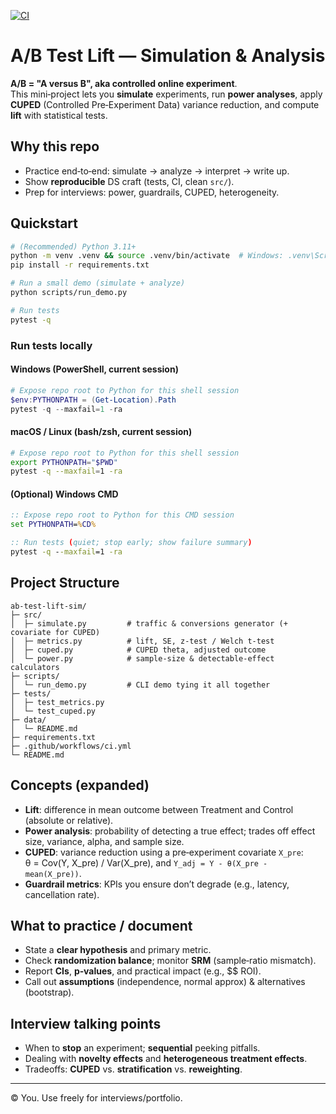 [![CI](https://github.com/niisaban/ab-test-lift-sim/actions/workflows/ci.yml/badge.svg)](https://github.com/niisaban/ab-test-lift-sim/actions/workflows/ci.yml)


# A/B Test Lift — Simulation & Analysis

**A/B = "A versus B", aka controlled online experiment**.  
This mini‑project lets you **simulate** experiments, run **power analyses**, apply **CUPED** (Controlled Pre‑Experiment Data) variance reduction, and compute **lift** with statistical tests.

## Why this repo
- Practice end‑to‑end: simulate → analyze → interpret → write up.
- Show **reproducible** DS craft (tests, CI, clean `src/`).
- Prep for interviews: power, guardrails, CUPED, heterogeneity.

## Quickstart
```bash
# (Recommended) Python 3.11+
python -m venv .venv && source .venv/bin/activate  # Windows: .venv\Scripts\activate
pip install -r requirements.txt

# Run a small demo (simulate + analyze)
python scripts/run_demo.py

# Run tests
pytest -q
```
### Run tests locally

#### Windows (PowerShell, current session)
```powershell
# Expose repo root to Python for this shell session
$env:PYTHONPATH = (Get-Location).Path
pytest -q --maxfail=1 -ra
```

#### macOS / Linux (bash/zsh, current session)
```bash
# Expose repo root to Python for this shell session
export PYTHONPATH="$PWD"
pytest -q --maxfail=1 -ra
```

#### (Optional) Windows CMD
```bat
:: Expose repo root to Python for this CMD session
set PYTHONPATH=%CD%

:: Run tests (quiet; stop early; show failure summary)
pytest -q --maxfail=1 -ra
```


## Project Structure
```
ab-test-lift-sim/
├─ src/
│  ├─ simulate.py         # traffic & conversions generator (+ covariate for CUPED)
│  ├─ metrics.py          # lift, SE, z-test / Welch t-test
│  ├─ cuped.py            # CUPED theta, adjusted outcome
│  └─ power.py            # sample-size & detectable-effect calculators
├─ scripts/
│  └─ run_demo.py         # CLI demo tying it all together
├─ tests/
│  ├─ test_metrics.py
│  └─ test_cuped.py
├─ data/
│  └─ README.md
├─ requirements.txt
├─ .github/workflows/ci.yml
└─ README.md
```

## Concepts (expanded)
- **Lift**: difference in mean outcome between Treatment and Control (absolute or relative).
- **Power analysis**: probability of detecting a true effect; trades off effect size, variance, alpha, and sample size.
- **CUPED**: variance reduction using a pre‑experiment covariate `X_pre`:  
  θ = Cov(Y, X_pre) / Var(X_pre), and `Y_adj = Y - θ(X_pre - mean(X_pre))`.
- **Guardrail metrics**: KPIs you ensure don’t degrade (e.g., latency, cancellation rate).

## What to practice / document
- State a **clear hypothesis** and primary metric.
- Check **randomization balance**; monitor **SRM** (sample‑ratio mismatch).
- Report **CIs**, **p‑values**, and practical impact (e.g., $$ ROI).
- Call out **assumptions** (independence, normal approx) & alternatives (bootstrap).

## Interview talking points
- When to **stop** an experiment; **sequential** peeking pitfalls.
- Dealing with **novelty effects** and **heterogeneous treatment effects**.
- Tradeoffs: **CUPED** vs. **stratification** vs. **reweighting**.

---

© You. Use freely for interviews/portfolio.
